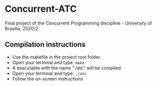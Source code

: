 # Concurrent-ATC
Final project of the Concurrent Programming discipline - University of Brasilia, 2020/2.

## Compilation instructions
- Use the makefile in the project root folder.
- Open your terminal and type: ```make```
- A executable with the name "./atc" will be compiled
- Open your terminal and type: ```./atc```
- Follow the on-screen instructions